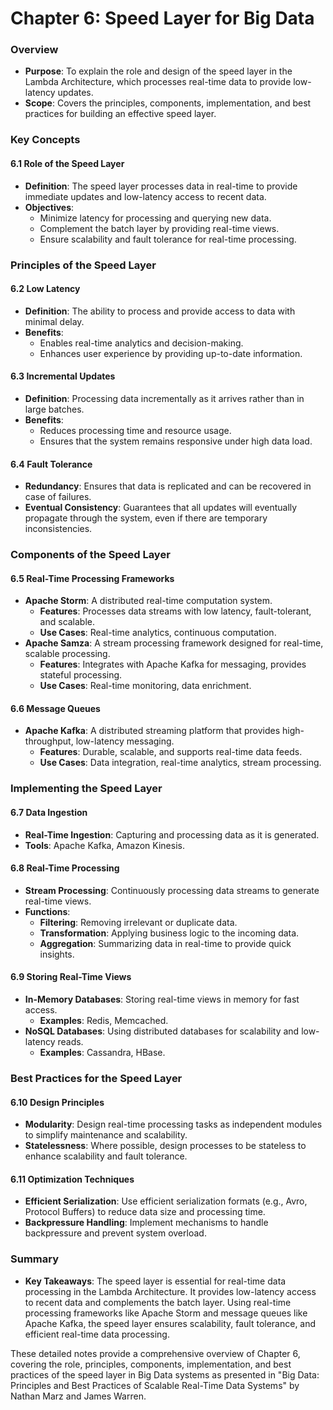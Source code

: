 # Chapter 6: Speed Layer for Big Data

### Overview
- **Purpose**: To explain the role and design of the speed layer in the Lambda Architecture, which processes real-time data to provide low-latency updates.
- **Scope**: Covers the principles, components, implementation, and best practices for building an effective speed layer.

### Key Concepts

#### 6.1 Role of the Speed Layer
- **Definition**: The speed layer processes data in real-time to provide immediate updates and low-latency access to recent data.
- **Objectives**:
  - Minimize latency for processing and querying new data.
  - Complement the batch layer by providing real-time views.
  - Ensure scalability and fault tolerance for real-time processing.

### Principles of the Speed Layer

#### 6.2 Low Latency
- **Definition**: The ability to process and provide access to data with minimal delay.
- **Benefits**:
  - Enables real-time analytics and decision-making.
  - Enhances user experience by providing up-to-date information.

#### 6.3 Incremental Updates
- **Definition**: Processing data incrementally as it arrives rather than in large batches.
- **Benefits**:
  - Reduces processing time and resource usage.
  - Ensures that the system remains responsive under high data load.

#### 6.4 Fault Tolerance
- **Redundancy**: Ensures that data is replicated and can be recovered in case of failures.
- **Eventual Consistency**: Guarantees that all updates will eventually propagate through the system, even if there are temporary inconsistencies.

### Components of the Speed Layer

#### 6.5 Real-Time Processing Frameworks
- **Apache Storm**: A distributed real-time computation system.
  - **Features**: Processes data streams with low latency, fault-tolerant, and scalable.
  - **Use Cases**: Real-time analytics, continuous computation.
- **Apache Samza**: A stream processing framework designed for real-time, scalable processing.
  - **Features**: Integrates with Apache Kafka for messaging, provides stateful processing.
  - **Use Cases**: Real-time monitoring, data enrichment.

#### 6.6 Message Queues
- **Apache Kafka**: A distributed streaming platform that provides high-throughput, low-latency messaging.
  - **Features**: Durable, scalable, and supports real-time data feeds.
  - **Use Cases**: Data integration, real-time analytics, stream processing.

### Implementing the Speed Layer

#### 6.7 Data Ingestion
- **Real-Time Ingestion**: Capturing and processing data as it is generated.
- **Tools**: Apache Kafka, Amazon Kinesis.

#### 6.8 Real-Time Processing
- **Stream Processing**: Continuously processing data streams to generate real-time views.
- **Functions**:
  - **Filtering**: Removing irrelevant or duplicate data.
  - **Transformation**: Applying business logic to the incoming data.
  - **Aggregation**: Summarizing data in real-time to provide quick insights.

#### 6.9 Storing Real-Time Views
- **In-Memory Databases**: Storing real-time views in memory for fast access.
  - **Examples**: Redis, Memcached.
- **NoSQL Databases**: Using distributed databases for scalability and low-latency reads.
  - **Examples**: Cassandra, HBase.

### Best Practices for the Speed Layer

#### 6.10 Design Principles
- **Modularity**: Design real-time processing tasks as independent modules to simplify maintenance and scalability.
- **Statelessness**: Where possible, design processes to be stateless to enhance scalability and fault tolerance.

#### 6.11 Optimization Techniques
- **Efficient Serialization**: Use efficient serialization formats (e.g., Avro, Protocol Buffers) to reduce data size and processing time.
- **Backpressure Handling**: Implement mechanisms to handle backpressure and prevent system overload.

### Summary
- **Key Takeaways**: The speed layer is essential for real-time data processing in the Lambda Architecture. It provides low-latency access to recent data and complements the batch layer. Using real-time processing frameworks like Apache Storm and message queues like Apache Kafka, the speed layer ensures scalability, fault tolerance, and efficient real-time data processing.

These detailed notes provide a comprehensive overview of Chapter 6, covering the role, principles, components, implementation, and best practices of the speed layer in Big Data systems as presented in "Big Data: Principles and Best Practices of Scalable Real-Time Data Systems" by Nathan Marz and James Warren.